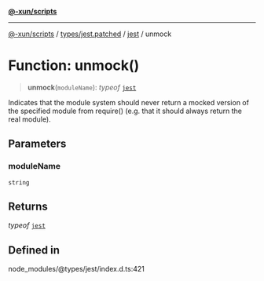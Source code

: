 [**@-xun/scripts**](../../../../../README.md)

***

[@-xun/scripts](../../../../../README.md) / [types/jest.patched](../../../README.md) / [jest](../README.md) / unmock

# Function: unmock()

> **unmock**(`moduleName`): *typeof* [`jest`](../README.md)

Indicates that the module system should never return a mocked version of
the specified module from require() (e.g. that it should always return the real module).

## Parameters

### moduleName

`string`

## Returns

*typeof* [`jest`](../README.md)

## Defined in

node\_modules/@types/jest/index.d.ts:421
